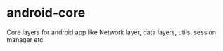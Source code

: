 # android-core
Core layers for android app like Network layer, data layers, utils, session manager etc
